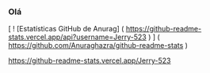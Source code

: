 ### Olá
[ ! [Estatísticas GitHub de Anurag] ( https://github-readme-stats.vercel.app/api?username=Jerry-523 ) ] ( https://github.com/Anuraghazra/github-readme-stats )

<!--
**Jerry-523/Jerry-523** is a ✨ _special_ ✨ repository because its `README.md` (this file) appears on your GitHub profile.

Here are some ideas to get you started:

- 🔭 I’m currently working on ...
- 🌱 I’m currently learning ...
- 👯 I’m looking to collaborate on ...
- 🤔 I’m looking for help with ...
- 💬 Ask me about ...
- 📫 How to reach me: ...
- 😄 Pronouns: ...
- ⚡ Fun fact: ...
-->


https://github-readme-stats.vercel.app/Jerry-523
